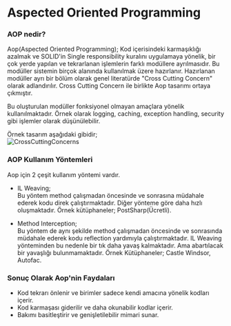 # Aspected Oriented Programming

### AOP nedir?
Aop(Aspected Oriented Programming); Kod içerisindeki karmaşıklığı azalmak ve SOLID'in Single responsibility kuralını uygulamaya yönelik, bir çok yerde yapılan ve tekrarlanan işlemlerin farklı modüllere ayrılmasıdır. Bu modüller sistemin birçok alanında kullanılmak üzere hazırlanır. Hazırlanan modüller ayrı bir bölüm olarak genel literatürde "Cross Cutting Concern" olarak adlandırılır. Cross Cutting Concern ile birlikte Aop tasarımı ortaya çıkmıştır.

Bu oluşturulan modüller fonksiyonel olmayan amaçlara yönelik kullanılmaktadır. Örnek olarak logging, caching, exception handling, security gibi işlemler olarak düşünülebilir.

Örnek tasarım aşağıdaki gibidir;\
![CrossCuttingConcerns](https://user-images.githubusercontent.com/16361055/79202831-d71a7c80-7e42-11ea-91e0-635a24eff0ca.jpg)


### AOP Kullanım Yöntemleri

Aop için 2 çeşit kullanım yöntemi vardır.
- IL Weaving;\
 	Bu yöntem method çalışmadan öncesinde ve sonrasına müdahale ederek kodu direk çalıştırmaktadır. Diğer yönteme göre daha hızlı oluşmaktadır. Örnek kütüphaneler; PostSharp(Ücretli).

- Method Interception;\
	Bu yöntem de aynı şekilde method çalışmadan öncesinde ve sonrasında müdahale ederek kodu reflection yardımıyla çalıştırmaktadır. IL Weaving yönteminden bu nedenle bir tık daha yavaş kalmaktadır. Ama abartılacak bir yavaşlığı bulunmamaktadır. Örnek Kütüphaneler; Castle Windsor, Autofac.

### Sonuç Olarak Aop'nin Faydaları

- Kod tekrarı önlenir ve birimler sadece kendi amacına yönelik kodları içerir.
- Kod karmaşası giderilir ve daha okunabilir kodlar içerir.
- Bakımı basitleştirir ve genişletilebilir mimari sunar.

